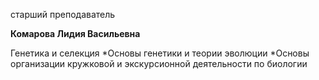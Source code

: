 старший преподаватель



**Комарова Лидия Васильевна**

Генетика и селекция
	*Основы генетики и теории эволюции
	*Основы организации кружковой и экскурсионной деятельности по биологии